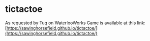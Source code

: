 # tictactoe
As requested by Tuq on WaterlooWorks
Game is available at this link: [https://sawinghorsefield.github.io/tictactoe/](https://sawinghorsefield.github.io/tictactoe/) 
